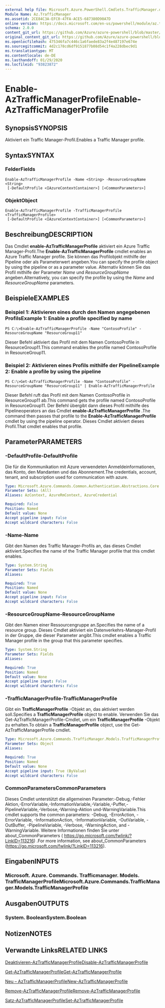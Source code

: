 ```yaml
---
external help file: Microsoft.Azure.PowerShell.Cmdlets.TrafficManager.dll-Help.xml
Module Name: Az.TrafficManager
ms.assetid: 2CE84C3A-EFC0-47FA-ACE5-687380D90A7D
online version: https://docs.microsoft.com/en-us/powershell/module/az.trafficmanager/enable-aztrafficmanagerprofile
schema: 2.0.0
content_git_url: https://github.com/Azure/azure-powershell/blob/master/src/TrafficManager/TrafficManager/help/Enable-AzTrafficManagerProfile.md
original_content_git_url: https://github.com/Azure/azure-powershell/blob/master/src/TrafficManager/TrafficManager/help/Enable-AzTrafficManagerProfile.md
ms.openlocfilehash: 475346fa7c446c1a6faede83a2f4e487197e674e
ms.sourcegitcommit: 4d2c178cd6df9151877b08d54c1f4a228dbec9d1
ms.translationtype: MT
ms.contentlocale: de-DE
ms.lasthandoff: 01/29/2020
ms.locfileid: "93823872"
---
```

# <span data-ttu-id="c848b-101">Enable-AzTrafficManagerProfile</span><span class="sxs-lookup"><span data-stu-id="c848b-101">Enable-AzTrafficManagerProfile</span></span>

## <span data-ttu-id="c848b-102">Synopsis</span><span class="sxs-lookup"><span data-stu-id="c848b-102">SYNOPSIS</span></span>
<span data-ttu-id="c848b-103">Aktiviert ein Traffic Manager-Profil.</span><span class="sxs-lookup"><span data-stu-id="c848b-103">Enables a Traffic Manager profile.</span></span>

## <span data-ttu-id="c848b-104">Syntax</span><span class="sxs-lookup"><span data-stu-id="c848b-104">SYNTAX</span></span>

### <span data-ttu-id="c848b-105">Felder</span><span class="sxs-lookup"><span data-stu-id="c848b-105">Fields</span></span>
```
Enable-AzTrafficManagerProfile -Name <String> -ResourceGroupName <String>
 [-DefaultProfile <IAzureContextContainer>] [<CommonParameters>]
```

### <span data-ttu-id="c848b-106">Objekt</span><span class="sxs-lookup"><span data-stu-id="c848b-106">Object</span></span>
```
Enable-AzTrafficManagerProfile -TrafficManagerProfile <TrafficManagerProfile>
 [-DefaultProfile <IAzureContextContainer>] [<CommonParameters>]
```

## <span data-ttu-id="c848b-107">Beschreibung</span><span class="sxs-lookup"><span data-stu-id="c848b-107">DESCRIPTION</span></span>
<span data-ttu-id="c848b-108">Das Cmdlet **enable-AzTrafficManagerProfile** aktiviert ein Azure Traffic Manager-Profil.</span><span class="sxs-lookup"><span data-stu-id="c848b-108">The **Enable-AzTrafficManagerProfile** cmdlet enables an Azure Traffic Manager profile.</span></span>
<span data-ttu-id="c848b-109">Sie können das Profilobjekt mithilfe der Pipeline oder als Parameterwert angeben.</span><span class="sxs-lookup"><span data-stu-id="c848b-109">You can specify the profile object by using the pipeline or as a parameter value.</span></span>
<span data-ttu-id="c848b-110">Alternativ können Sie das Profil mithilfe der Parameter *Name* und *ResourceGroupName* angeben.</span><span class="sxs-lookup"><span data-stu-id="c848b-110">Alternatively, you can specify the profile by using the *Name* and *ResourceGroupName* parameters.</span></span>

## <span data-ttu-id="c848b-111">Beispiele</span><span class="sxs-lookup"><span data-stu-id="c848b-111">EXAMPLES</span></span>

### <span data-ttu-id="c848b-112">Beispiel 1: Aktivieren eines durch den Namen angegebenen Profils</span><span class="sxs-lookup"><span data-stu-id="c848b-112">Example 1: Enable a profile specified by name</span></span>
```
PS C:\>Enable-AzTrafficManagerProfile -Name "ContosoProfile" -ResourceGroupName "ResourceGroup11"
```

<span data-ttu-id="c848b-113">Dieser Befehl aktiviert das Profil mit dem Namen ContosoProfile in ResourceGroup11.</span><span class="sxs-lookup"><span data-stu-id="c848b-113">This command enables the profile named ContosoProfile in ResourceGroup11.</span></span>

### <span data-ttu-id="c848b-114">Beispiel 2: Aktivieren eines Profils mithilfe der Pipeline</span><span class="sxs-lookup"><span data-stu-id="c848b-114">Example 2: Enable a profile by using the pipeline</span></span>
```
PS C:\>Get-AzTrafficManagerProfile -Name "ContosoProfile" -ResourceGroupName "ResourceGroup11" | Enable-AzTrafficManagerProfile
```

<span data-ttu-id="c848b-115">Dieser Befehl ruft das Profil mit dem Namen ContosoProfile in ResourceGroup11 ab.</span><span class="sxs-lookup"><span data-stu-id="c848b-115">This command gets the profile named ContosoProfile in ResourceGroup11.</span></span>
<span data-ttu-id="c848b-116">Der Befehl übergibt dann dieses Profil mithilfe des Pipelineoperators an das Cmdlet **enable-AzTrafficManagerProfile** .</span><span class="sxs-lookup"><span data-stu-id="c848b-116">The command then passes that profile to the **Enable-AzTrafficManagerProfile** cmdlet by using the pipeline operator.</span></span>
<span data-ttu-id="c848b-117">Dieses Cmdlet aktiviert dieses Profil.</span><span class="sxs-lookup"><span data-stu-id="c848b-117">That cmdlet enables that profile.</span></span>

## <span data-ttu-id="c848b-118">Parameter</span><span class="sxs-lookup"><span data-stu-id="c848b-118">PARAMETERS</span></span>

### <span data-ttu-id="c848b-119">-DefaultProfile</span><span class="sxs-lookup"><span data-stu-id="c848b-119">-DefaultProfile</span></span>
<span data-ttu-id="c848b-120">Die für die Kommunikation mit Azure verwendeten Anmeldeinformationen, das Konto, den Mandanten und das Abonnement.</span><span class="sxs-lookup"><span data-stu-id="c848b-120">The credentials, account, tenant, and subscription used for communication with azure.</span></span>

```yaml
Type: Microsoft.Azure.Commands.Common.Authentication.Abstractions.Core.IAzureContextContainer
Parameter Sets: (All)
Aliases: AzContext, AzureRmContext, AzureCredential

Required: False
Position: Named
Default value: None
Accept pipeline input: False
Accept wildcard characters: False
```

### <span data-ttu-id="c848b-121">-Name</span><span class="sxs-lookup"><span data-stu-id="c848b-121">-Name</span></span>
<span data-ttu-id="c848b-122">Gibt den Namen des Traffic Manager-Profils an, das dieses Cmdlet aktiviert.</span><span class="sxs-lookup"><span data-stu-id="c848b-122">Specifies the name of the Traffic Manager profile that this cmdlet enables.</span></span>

```yaml
Type: System.String
Parameter Sets: Fields
Aliases:

Required: True
Position: Named
Default value: None
Accept pipeline input: False
Accept wildcard characters: False
```

### <span data-ttu-id="c848b-123">-ResourceGroupName</span><span class="sxs-lookup"><span data-stu-id="c848b-123">-ResourceGroupName</span></span>
<span data-ttu-id="c848b-124">Gibt den Namen einer Ressourcengruppe an.</span><span class="sxs-lookup"><span data-stu-id="c848b-124">Specifies the name of a resource group.</span></span>
<span data-ttu-id="c848b-125">Dieses Cmdlet aktiviert ein Datenverkehrs-Manager-Profil in der Gruppe, die dieser Parameter angibt.</span><span class="sxs-lookup"><span data-stu-id="c848b-125">This cmdlet enables a Traffic Manager profile in the group that this parameter specifies.</span></span>

```yaml
Type: System.String
Parameter Sets: Fields
Aliases:

Required: True
Position: Named
Default value: None
Accept pipeline input: False
Accept wildcard characters: False
```

### <span data-ttu-id="c848b-126">-TrafficManagerProfile</span><span class="sxs-lookup"><span data-stu-id="c848b-126">-TrafficManagerProfile</span></span>
<span data-ttu-id="c848b-127">Gibt ein **TrafficManagerProfile** -Objekt an, das aktiviert werden soll.</span><span class="sxs-lookup"><span data-stu-id="c848b-127">Specifies a **TrafficManagerProfile** object to enable.</span></span>
<span data-ttu-id="c848b-128">Verwenden Sie das Get-AzTrafficManagerProfile-Cmdlet, um ein **TrafficManagerProfile** -Objekt zu erhalten.</span><span class="sxs-lookup"><span data-stu-id="c848b-128">To obtain a **TrafficManagerProfile** object, use the Get-AzTrafficManagerProfile cmdlet.</span></span>

```yaml
Type: Microsoft.Azure.Commands.TrafficManager.Models.TrafficManagerProfile
Parameter Sets: Object
Aliases:

Required: True
Position: Named
Default value: None
Accept pipeline input: True (ByValue)
Accept wildcard characters: False
```

### <span data-ttu-id="c848b-129">CommonParameters</span><span class="sxs-lookup"><span data-stu-id="c848b-129">CommonParameters</span></span>
<span data-ttu-id="c848b-130">Dieses Cmdlet unterstützt die allgemeinen Parameter:-Debug,-Fehler Aktion,-ErrorVariable,-InformationVariable,-Variable,-Puffer,-PipelineVariable,-Verbose,-Warning-Aktion und-WarningVariable.</span><span class="sxs-lookup"><span data-stu-id="c848b-130">This cmdlet supports the common parameters: -Debug, -ErrorAction, -ErrorVariable, -InformationAction, -InformationVariable, -OutVariable, -OutBuffer, -PipelineVariable, -Verbose, -WarningAction, and -WarningVariable.</span></span> <span data-ttu-id="c848b-131">Weitere Informationen finden Sie unter about_CommonParameters ( https://go.microsoft.com/fwlink/?LinkID=113216) .</span><span class="sxs-lookup"><span data-stu-id="c848b-131">For more information, see about_CommonParameters (https://go.microsoft.com/fwlink/?LinkID=113216).</span></span>

## <span data-ttu-id="c848b-132">Eingaben</span><span class="sxs-lookup"><span data-stu-id="c848b-132">INPUTS</span></span>

### <span data-ttu-id="c848b-133">Microsoft. Azure. Commands. Trafficmanager. Models. TrafficManagerProfile</span><span class="sxs-lookup"><span data-stu-id="c848b-133">Microsoft.Azure.Commands.TrafficManager.Models.TrafficManagerProfile</span></span>

## <span data-ttu-id="c848b-134">Ausgaben</span><span class="sxs-lookup"><span data-stu-id="c848b-134">OUTPUTS</span></span>

### <span data-ttu-id="c848b-135">System. Boolean</span><span class="sxs-lookup"><span data-stu-id="c848b-135">System.Boolean</span></span>

## <span data-ttu-id="c848b-136">Notizen</span><span class="sxs-lookup"><span data-stu-id="c848b-136">NOTES</span></span>

## <span data-ttu-id="c848b-137">Verwandte Links</span><span class="sxs-lookup"><span data-stu-id="c848b-137">RELATED LINKS</span></span>

[<span data-ttu-id="c848b-138">Deaktivieren-AzTrafficManagerProfile</span><span class="sxs-lookup"><span data-stu-id="c848b-138">Disable-AzTrafficManagerProfile</span></span>](./Disable-AzTrafficManagerProfile.md)

[<span data-ttu-id="c848b-139">Get-AzTrafficManagerProfile</span><span class="sxs-lookup"><span data-stu-id="c848b-139">Get-AzTrafficManagerProfile</span></span>](./Get-AzTrafficManagerProfile.md)

[<span data-ttu-id="c848b-140">Neu – AzTrafficManagerProfile</span><span class="sxs-lookup"><span data-stu-id="c848b-140">New-AzTrafficManagerProfile</span></span>](./New-AzTrafficManagerProfile.md)

[<span data-ttu-id="c848b-141">Remove-AzTrafficManagerProfile</span><span class="sxs-lookup"><span data-stu-id="c848b-141">Remove-AzTrafficManagerProfile</span></span>](./Remove-AzTrafficManagerProfile.md)

[<span data-ttu-id="c848b-142">Satz-AzTrafficManagerProfile</span><span class="sxs-lookup"><span data-stu-id="c848b-142">Set-AzTrafficManagerProfile</span></span>](./Set-AzTrafficManagerProfile.md)


